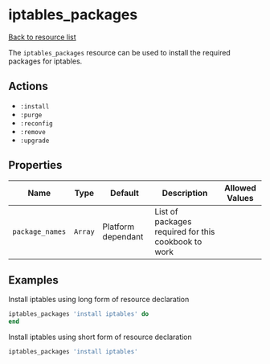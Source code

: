 # iptables_packages

[Back to resource list](https://github.com/chef-cookbooks/iptables/tree/master/README.md#resources)

The `iptables_packages` resource can be used to install the required packages for iptables.

## Actions

- `:install`
- `:purge`
- `:reconfig`
- `:remove`
- `:upgrade`

## Properties

| Name            | Type    | Default            | Description                                         | Allowed Values |
| --------------- | ------- | ------------------ | --------------------------------------------------- | -------------- |
| `package_names` | `Array` | Platform dependant | List of packages required for this cookbook to work |                |

## Examples

Install iptables using long form of resource declaration

```ruby
iptables_packages 'install iptables' do
end
```

Install iptables using short form of resource declaration

```ruby
iptables_packages 'install iptables'
```
